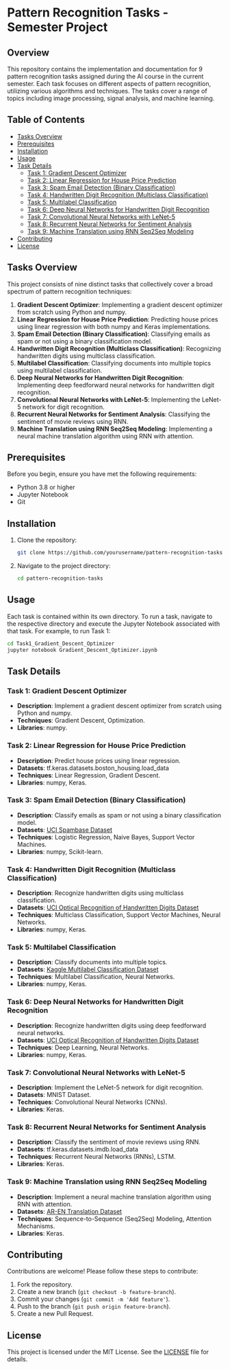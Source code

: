 # Pattern Recognition Tasks - Semester Project

## Overview
This repository contains the implementation and documentation for 9 pattern recognition tasks assigned during the AI course in the current semester. Each task focuses on different aspects of pattern recognition, utilizing various algorithms and techniques. The tasks cover a range of topics including image processing, signal analysis, and machine learning.

## Table of Contents
- [Tasks Overview](#tasks-overview)
- [Prerequisites](#prerequisites)
- [Installation](#installation)
- [Usage](#usage)
- [Task Details](#task-details)
  - [Task 1: Gradient Descent Optimizer](#task-1-gradient-descent-optimizer)
  - [Task 2: Linear Regression for House Price Prediction](#task-2-linear-regression-for-house-price-prediction)
  - [Task 3: Spam Email Detection (Binary Classification)](#task-3-spam-email-detection-binary-classification)
  - [Task 4: Handwritten Digit Recognition (Multiclass Classification)](#task-4-handwritten-digit-recognition-multiclass-classification)
  - [Task 5: Multilabel Classification](#task-5-multilabel-classification)
  - [Task 6: Deep Neural Networks for Handwritten Digit Recognition](#task-6-deep-neural-networks-for-handwritten-digit-recognition)
  - [Task 7: Convolutional Neural Networks with LeNet-5](#task-7-convolutional-neural-networks-with-lenet-5)
  - [Task 8: Recurrent Neural Networks for Sentiment Analysis](#task-8-recurrent-neural-networks-for-sentiment-analysis)
  - [Task 9: Machine Translation using RNN Seq2Seq Modeling](#task-9-machine-translation-using-rnn-seq2seq-modeling)
- [Contributing](#contributing)
- [License](#license)

## Tasks Overview
This project consists of nine distinct tasks that collectively cover a broad spectrum of pattern recognition techniques:

1. **Gradient Descent Optimizer**: Implementing a gradient descent optimizer from scratch using Python and numpy.
2. **Linear Regression for House Price Prediction**: Predicting house prices using linear regression with both numpy and Keras implementations.
3. **Spam Email Detection (Binary Classification)**: Classifying emails as spam or not using a binary classification model.
4. **Handwritten Digit Recognition (Multiclass Classification)**: Recognizing handwritten digits using multiclass classification.
5. **Multilabel Classification**: Classifying documents into multiple topics using multilabel classification.
6. **Deep Neural Networks for Handwritten Digit Recognition**: Implementing deep feedforward neural networks for handwritten digit recognition.
7. **Convolutional Neural Networks with LeNet-5**: Implementing the LeNet-5 network for digit recognition.
8. **Recurrent Neural Networks for Sentiment Analysis**: Classifying the sentiment of movie reviews using RNN.
9. **Machine Translation using RNN Seq2Seq Modeling**: Implementing a neural machine translation algorithm using RNN with attention.

## Prerequisites
Before you begin, ensure you have met the following requirements:
- Python 3.8 or higher
- Jupyter Notebook
- Git


## Installation
1. Clone the repository:
   ```bash
   git clone https://github.com/yourusername/pattern-recognition-tasks.git
   ```
2. Navigate to the project directory:
   ```bash
   cd pattern-recognition-tasks
   ```

## Usage
Each task is contained within its own directory. To run a task, navigate to the respective directory and execute the Jupyter Notebook associated with that task. For example, to run Task 1:
```bash
cd Task1_Gradient_Descent_Optimizer
jupyter notebook Gradient_Descent_Optimizer.ipynb
```

## Task Details

### Task 1: Gradient Descent Optimizer
- **Description**: Implement a gradient descent optimizer from scratch using Python and numpy.
- **Techniques**: Gradient Descent, Optimization.
- **Libraries**: numpy.

### Task 2: Linear Regression for House Price Prediction
- **Description**: Predict house prices using linear regression.
- **Datasets**: tf.keras.datasets.boston_housing.load_data
- **Techniques**: Linear Regression, Gradient Descent.
- **Libraries**: numpy, Keras.

### Task 3: Spam Email Detection (Binary Classification)
- **Description**: Classify emails as spam or not using a binary classification model.
- **Datasets**: [UCI Spambase Dataset](https://archive.ics.uci.edu/ml/datasets/spambase)
- **Techniques**: Logistic Regression, Naive Bayes, Support Vector Machines.
- **Libraries**: numpy, Scikit-learn.

### Task 4: Handwritten Digit Recognition (Multiclass Classification)
- **Description**: Recognize handwritten digits using multiclass classification.
- **Datasets**: [UCI Optical Recognition of Handwritten Digits Dataset](https://archive.ics.uci.edu/dataset/80/optical+recognition+of+handwritten+digits)
- **Techniques**: Multiclass Classification, Support Vector Machines, Neural Networks.
- **Libraries**: numpy, Keras.

### Task 5: Multilabel Classification
- **Description**: Classify documents into multiple topics.
- **Datasets**: [Kaggle Multilabel Classification Dataset](https://www.kaggle.com/datasets/shivanandmn/multilabel-classification-dataset/data)
- **Techniques**: Multilabel Classification, Neural Networks.
- **Libraries**: numpy, Keras.

### Task 6: Deep Neural Networks for Handwritten Digit Recognition
- **Description**: Recognize handwritten digits using deep feedforward neural networks.
- **Datasets**: [UCI Optical Recognition of Handwritten Digits Dataset](https://archive.ics.uci.edu/dataset/80/optical+recognition+of+handwritten+digits)
- **Techniques**: Deep Learning, Neural Networks.
- **Libraries**: numpy, Keras.

### Task 7: Convolutional Neural Networks with LeNet-5
- **Description**: Implement the LeNet-5 network for digit recognition.
- **Datasets**: MNIST Dataset.
- **Techniques**: Convolutional Neural Networks (CNNs).
- **Libraries**: Keras.

### Task 8: Recurrent Neural Networks for Sentiment Analysis
- **Description**: Classify the sentiment of movie reviews using RNN.
- **Datasets**: tf.keras.datasets.imdb.load_data
- **Techniques**: Recurrent Neural Networks (RNNs), LSTM.
- **Libraries**: Keras.

### Task 9: Machine Translation using RNN Seq2Seq Modeling
- **Description**: Implement a neural machine translation algorithm using RNN with attention.
- **Datasets**: [AR-EN Translation Dataset](https://github.com/SamirMoustafa/nmt-with-attention-for-ar-to-en/blob/master/ara_.txt)
- **Techniques**: Sequence-to-Sequence (Seq2Seq) Modeling, Attention Mechanisms.
- **Libraries**: Keras.

## Contributing
Contributions are welcome! Please follow these steps to contribute:
1. Fork the repository.
2. Create a new branch (`git checkout -b feature-branch`).
3. Commit your changes (`git commit -m 'Add feature'`).
4. Push to the branch (`git push origin feature-branch`).
5. Create a new Pull Request.

## License
This project is licensed under the MIT License. See the [LICENSE](LICENSE) file for details.
